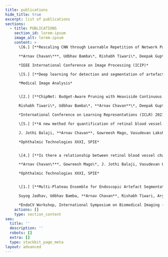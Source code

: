 ```yaml
---
title: publications
hide_title: true
excerpt: list of publications
sections:
  - title: PUBLICATIONS
    section_id: lorem-ipsum
    image_alt: lorem-ipsum
    content: >
      \[6.] [**Rescaling CNN through Learnable Repetition of Network Parameters**](https://arxiv.org/abs/2101.05650)  

      **Arnav Chavan\***, Udbhav Bamba\*, Rishabh Tiwari\*, Deepak Gupta\*  

      *IEEE International Conference on Image Processing (ICIP)*

      \[5.] [**Deep learning for detection and segmentation of artefact and disease instances in gastrointestinal endoscopy**](https://www.sciencedirect.com/science/article/pii/S1361841521000487)  

      *Medical Image Analysis*


      \[2.] [**ChipNet: Budget-Aware Pruning with Heaviside Continuous Approximations**](https://arxiv.org/abs/2102.07156)  

      Rishabh Tiwari\*, Udbhav Bamba\*, **Arnav Chavan**\*, Deepak Gupta\*  

      *International Conference on Learning Representations (ICLR) 2021*

      \[5.] [**A new method for quantification of retinal blood vessel characteristics**](https://www.spiedigitallibrary.org/conference-proceedings-of-spie/11623/1162320/A-new-method-for-quantification-of-retinal-blood-vessel-characteristics/10.1117/12.2576984.short)  

      J. Jothi Balaji, **Arnav Chavan**, Gowreesh Mago, Vasudevan Lakshminarayanan  

      *Ophthalmic Technologies XXXI, SPIE*


      \[4.] [**Is there a relationship between retinal blood vessel characteristics and ametropia?**](https://www.spiedigitallibrary.org/conference-proceedings-of-spie/11623/116231Z/Is-there-a-relationship-between-retinal-blood-vessel-characteristics-and/10.1117/12.2576987.short)  

      **Arnav Chavan\***, Gowreesh Mago\*, J. Jothi Balaji, Vasudevan Lakshminarayanan  

      *Ophthalmic Technologies XXXI, SPIE*


      \[1.] [**Multi-Plateau Ensemble for Endoscopic Artefact Segmentation and Detection**](https://arxiv.org/abs/2003.10129)  

      Suyog Jadhav, Udbhav Bamba, **Arnav Chavan**, Rishabh Tiwari, Aryan Raj  

      *EndoCV Workshop, International Symposium on Biomedical Imaging (ISBI) 2020*
    actions: []
    type: section_content
seo:
  title: ''
  description: ''
  robots: []
  extra: []
  type: stackbit_page_meta
layout: advanced
---
```

